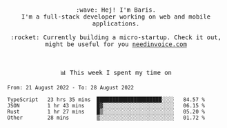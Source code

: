 <p align="center">
  <br><br>
  <samp>
    :wave: Hej! I'm Baris.
    <br>I'm a full-stack developer working on web and mobile applications.
       <br><br>:rocket: Currently building a micro-startup. Check it out, might be useful for you <a href="https://needinvoice.com/" target="_blank">needinvoice.com</a>

  </samp>
 <br><br><br>
</p>
<p align=center><samp>📊  This week I spent my time on</samp></p>


<!--START_SECTION:waka-->

```text
From: 21 August 2022 - To: 28 August 2022

TypeScript   23 hrs 35 mins  █████████████████████░░░░   84.57 %
JSON         1 hr 43 mins    █▓░░░░░░░░░░░░░░░░░░░░░░░   06.15 %
Rust         1 hr 27 mins    █▒░░░░░░░░░░░░░░░░░░░░░░░   05.20 %
Other        28 mins         ▒░░░░░░░░░░░░░░░░░░░░░░░░   01.72 %
```

<!--END_SECTION:waka-->


